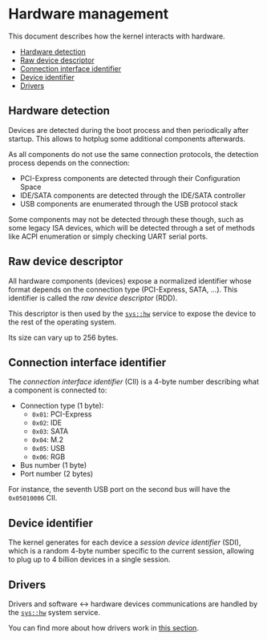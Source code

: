 # Hardware management

This document describes how the kernel interacts with hardware.

- [Hardware detection](#hardware-detection)
- [Raw device descriptor](#raw-device-descriptor)
- [Connection interface identifier](#connection-interface-identifier)
- [Device identifier](#device-identifier)
- [Drivers](#drivers)

## Hardware detection

Devices are detected during the boot process and then periodically after startup. This allows to hotplug some additional components afterwards.

As all components do not use the same connection protocols, the detection process depends on the connection:

* PCI-Express components are detected through their Configuration Space
* IDE/SATA components are detected through the IDE/SATA controller
* USB components are enumerated through the USB protocol stack

Some components may not be detected through these though, such as some legacy ISA devices, which will be detected through a set of methods like ACPI enumeration or simply checking UART serial ports.

## Raw device descriptor

All hardware components (devices) expose a normalized identifier whose format depends on the connection type (PCI-Express, SATA, ...). This identifier is called the _raw device descriptor_ (RDD).

This descriptor is then used by the [`sys::hw`](../services/hw.md) service to expose the device to the rest of the operating system.

Its size can vary up to 256 bytes.

## Connection interface identifier

The *connection interface identifier* (CII) is a 4-byte number describing what a component is connected to:

- Connection type (1 byte):
  - `0x01`: PCI-Express
  - `0x02`: IDE
  - `0x03`: SATA
  - `0x04`: M.2
  - `0x05`: USB
  - `0x06`: RGB
- Bus number (1 byte)
- Port number (2 bytes)

For instance, the seventh USB port on the second bus will have the `0x05010006` CII.

## Device identifier

The kernel generates for each device a _session device identifier_ (SDI), which is a random 4-byte number specific to the current session, allowing to plug up to 4 billion devices in a single session.

## Drivers

Drivers and software <-> hardware devices communications are handled by the [`sys::hw`](../services/hw.md) system service.

You can find more about how drivers work in [this section](../services/hw.md#drivers).